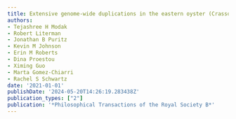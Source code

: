 ```yaml
---
title: Extensive genome-wide duplications in the eastern oyster (Crassostrea virginica)
authors:
- Tejashree H Modak
- Robert Literman
- Jonathan B Puritz
- Kevin M Johnson
- Erin M Roberts
- Dina Proestou
- Ximing Guo
- Marta Gomez-Chiarri
- Rachel S Schwartz
date: '2021-01-01'
publishDate: '2024-05-20T14:26:19.283438Z'
publication_types: ["2"]
publication: '*Philosophical Transactions of the Royal Society B*'
---
```

